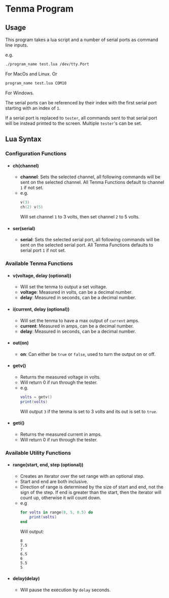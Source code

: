 # Tenma Program

## Usage

This program takes a lua script and a number of serial ports as command line inputs.

e.g.
```bash
./program_name test.lua /dev/tty.Port
```
For MacOs and Linux. Or
```bash
program_name test.lua COM10
```
For Windows.


The serial ports can be referenced by their index with the first serial port starting with an index of `1`.

If a serial port is replaced to `tester`, all commands sent to that serial port will be instead printed to the screen. Multiple `tester`'s can be set.

## Lua Syntax

### Configuration Functions
- #### ch(channel)
    - **channel**: Sets the selected channel, all following commands will be sent on the selected channel. All Tenma Functions default to channel `1` if not set.
    - e.g.
        ```lua
        v(3)
        ch(2) v(5)
        ```
        Will set channel `1` to 3 volts, then set channel `2` to 5 volts.
- #### ser(serial)
    - **serial**: Sets the selected serial port, all following commands will be sent on the selected serial port. All Tenma Functions defaults to serial port `1` if not set.

### Available Tenma Functions
- #### v(voltage, delay (optional))
    - Will set the tenma to output a set voltage.
    - **voltage**: Measured in volts, can be a decimal number.
    - **delay**: Measured in seconds, can be a decimal number.
- #### i(current, delay (optional))
    - Will set the tenma to have a max output of `current` amps.
    - **current**: Measured in amps, can be a decimal number.
    - **delay**: Measured in seconds, can be a decimal number.
- #### out(on)
    - **on**: Can either be `true` or `false`, used to turn the output on or off.
- #### getv()
    - Returns the measured voltage in volts.
    - Will return 0 if run through the tester.
    - e.g.
        ```lua
        volts = getv()
        print(volts)
        ```
        Will output ```3``` if the tenma is set to 3 volts and its out is set to `true`.
- #### geti()
    - Returns the measured current in amps.
    - Will return 0 if run through the tester.

### Available Utility Functions
- #### range(start, end, step (optional))
    - Creates an iterator over the set range with an optional step. 
    - Start and end are both inclusive. 
    - Direction of range is determined by the size of start and end, not the sign of the step. If end is greater than the start, then the iterator will count up, otherwise it will count down.
    - e.g
        ```lua
        for volts in range(8, 5, 0.5) do
            print(volts)
        end
        ```
        Will output:
        ```
        8
        7.5
        7
        6.5
        6
        5.5
        5
        ```
- #### delay(delay)
    - Will pause the execution by `delay` seconds.